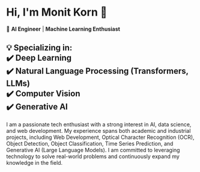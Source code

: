 # Hi, I'm Monit Korn 👋

🔹 **AI Engineer** | **Machine Learning Enthusiast**

💡 **Specializing in:**  
✔️ **Deep Learning**  
✔️ **Natural Language Processing (Transformers, LLMs)**  
✔️ **Computer Vision**  
✔️ **Generative AI**
---
I am a passionate tech enthusiast with a strong interest in AI, data science, and web development. My experience spans both academic and industrial projects, including Web Development, Optical Character Recognition (OCR), Object Detection, Object Classification, Time Series Prediction, and Generative AI (Large Language Models). I am committed to leveraging technology to solve real-world problems and continuously expand my knowledge in the field.



